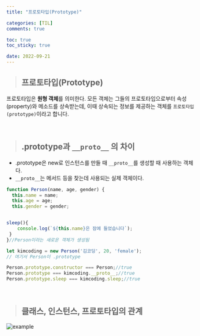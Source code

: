 ```yaml
---
title: "프로토타입(Prototype)"

categories: [TIL]
comments: true

toc: true
toc_sticky: true

date: 2022-09-21
---
```


> ## 프로토타입(Prototype)

프로토타입은 **원형 객체**를 의미한다.
모든 객체는 그들의 프로토타입으로부터 속성(property)와 메소드를 상속받는데, 이때 상속되는 정보를 제공하는 객체를 `프로토타입(prototype)`이라고 합니다.

<br/>

> ## .prototype과 `__proto__` 의 차이

- .prototype은 new로 인스턴스를 만들 때 `__proto__`를 생성할 때 사용하는 객체다.
- `__proto__`는 메서드 등을 찾는데 사용되는 실제 객체이다.

```javascript
function Person(name, age, gender) {
  this.name = name;
  this.age = age;
  this.gender = gender;


sleep(){
    console.log(`${this.name}은 잠에 들었습니다`);
 }
}//Person이라는 새로운 객체가 생성됨

let kimcoding = new Person('김코딩', 20, 'female');
// 여기서 Person이 .prototype

Person.prototype.constructor === Person;//true
Person.prototype === kimcoding.__proto__;//true
Person.prototype.sleep === kimcoding.sleep;//true


```

<br/>

> ## 클래스, 인스턴스, 프로토타입의 관계

![example](https://user-images.githubusercontent.com/111376707/191464092-7bf2a707-d37c-4d86-9088-11a8d5dbee5d.png)
